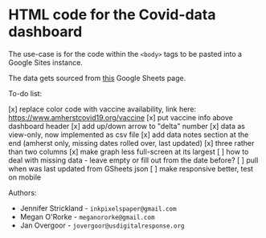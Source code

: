 
# HTML code for the Covid-data dashboard

The use-case is for the code within the `<body>` tags to be pasted into a Google Sites instance.

The data gets sourced from [this](https://docs.google.com/spreadsheets/d/16YiakYsj_PkZjN6PSnY-6xhUDBjEH4hWkcQQPIcxV3w) Google Sheets page.


To-do list:

[x] replace color code with vaccine availability, link here: https://www.amherstcovid19.org/vaccine
[x] put vaccine info above dashboard header
[x] add up/down arrow to "delta" number
[x] data as view-only, now implemented as csv file
[x] add data notes section at the end (amherst only, missing dates rolled over, last updated)
[x] three rather than two columns
[x] make graph less full-screen at its largest
[ ] how to deal with missing data - leave empty or fill out from the date before?
[ ] pull when was last updated from GSheets json
[ ] make responsive better, test on mobile

Authors:

* Jennifer Strickland - `inkpixelspaper@gmail.com`
* Megan O'Rorke - `meganororke@gmail.com`
* Jan Overgoor - `jovergoor@usdigitalresponse.org`
